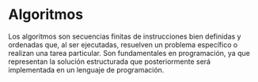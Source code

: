# Algoritmos
Los algoritmos son secuencias finitas de instrucciones bien definidas y ordenadas que, al ser ejecutadas, resuelven un problema específico o realizan una tarea particular. Son fundamentales en programación, ya que representan la solución estructurada que posteriormente será implementada en un lenguaje de programación.